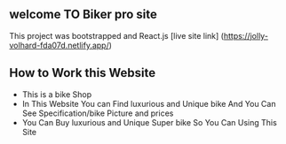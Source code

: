 ## welcome TO Biker pro site

This project was bootstrapped and React.js [live site link] (https://jolly-volhard-fda07d.netlify.app/)
## How to Work this Website
- This is a  bike Shop
- In This Website You can Find luxurious and Unique bike And You Can See Specification/bike Picture and prices
- You Can Buy luxurious and Unique Super bike So You Can Using This Site
